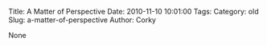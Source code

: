 Title: A Matter of Perspective
Date: 2010-11-10 10:01:00
Tags: 
Category: old
Slug: a-matter-of-perspective
Author: Corky

None
